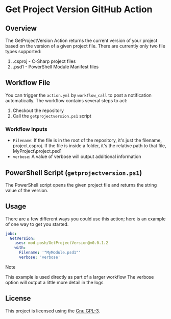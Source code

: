# Get Project Version GitHub Action

## Overview

The GetProjectVersion Action returns the current version of your project based on the version of a given project file. There are currently only two file types supported:

1. .csproj - C-Sharp project files
2. .psd1 - PowerShell Module Manifest files

## Workflow File

You can trigger the `action.yml` by `workflow_call` to post a notification automatically. The workflow contains several steps to act:

1. Checkout the repository
2. Call the `getprojectversion.ps1` script

### Workflow Inputs

- `Filename`: If the file is in the root of the repository, it's just the filename, project.csproj. If the file is inside a folder, it's the relative path to that file, MyProject\project.psd1
- `verbose`: A value of verbose will output additional information

## PowerShell Script (`getprojectversion.ps1`)

The PowerShell script opens the given project file and returns the string value of the version.

## Usage

There are a few different ways you could use this action; here is an example of one way to get you started.

```yaml
jobs:
  GetVersion:
    uses: mod-posh/GetProjectVersion@v0.0.1.2
    with:
      Filename: '"MyModule.psd1"'
      verbose: 'verbose'
```

> [!Note]
> This example is used directly as part of a larger workflow
> The verbose option will output a little more detail in the logs

## License

This project is licensed using the [Gnu GPL-3](LICENSE).
